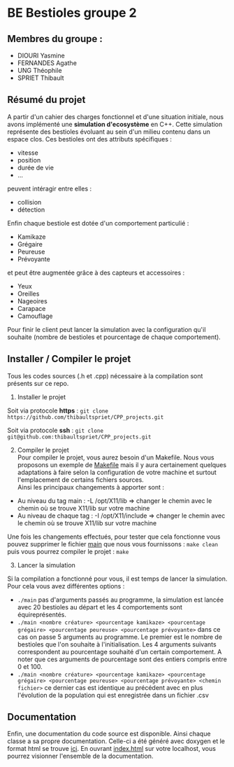 # BE Bestioles groupe 2

## Membres du groupe :
* DIOURI Yasmine
* FERNANDES Agathe
* UNG Théophile
* SPRIET Thibault

## Résumé du projet
A partir d'un cahier des charges fonctionnel et d'une situation initiale, nous avons implémenté une **simulation d'ecosystème** en C++. Cette simulation 
représente des bestioles évoluant au sein d'un milieu contenu dans un espace clos. Ces bestioles ont des attributs spécifiques :  
* vitesse
* position
* durée de vie
* ...  

peuvent intéragir entre elles :  
* collision
* détection  

Enfin chaque bestiole est dotée d'un comportement particulié :  
* Kamikaze
* Grégaire
* Peureuse
* Prévoyante  

et peut être augmentée grâce à des capteurs et accessoires :
* Yeux
* Oreilles
* Nageoires
* Carapace
* Camouflage  

Pour finir le client peut lancer la simulation avec la configuration qu'il souhaite (nombre de bestioles et pourcentage de chaque comportement).

## Installer / Compiler le projet
Tous les codes sources (.h et .cpp) nécessaire à la compilation sont présents sur ce repo.

1. Installer le projet  

Soit via protocole **https** : ```git clone https://github.com/thibaultspriet/CPP_projects.git```  

Soit via protocole **ssh** : ```git clone git@github.com:thibaultspriet/CPP_projects.git```  

2. Compiler le projet  
Pour compiler le projet, vous aurez besoin d'un Makefile. Nous vous proposons un exemple de [Makefile](BE/Makefile) mais il y aura certainement quelques adaptations à faire 
selon la configuration de votre machine et surtout l'emplacement de certains fichiers sources.  
Ainsi les principaux changements à apporter sont :
* Au niveau du tag main : -L /opt/X11/lib => changer le chemin avec le chemin où se trouve X11/lib sur votre machine
* Au niveau de chaque tag :  -I /opt/X11/include => changer le chemin avec le chemin où se trouve X11/lib sur votre machine  

Une fois les changements effectués, pour tester que cela fonctionne vous pouvez supprimer le fichier [main](BE/main) que nous vous fournissons : ```make clean``` puis vous pourrez compiler le projet : ```make```  

3. Lancer la simulation

Si la compilation a fonctionné pour vous, il est temps de lancer la simulation. Pour cela vous avez différentes options :
* ```./main``` pas d'arguments passés au programme, la simulation est lancée avec 20 bestioles au départ et les 4 comportements sont équireprésentés.
* ```./main <nombre créature> <pourcentage kamikaze> <pourcentage grégaire> <pourcentage peureuse> <pourcentage prévoyante>``` dans ce cas on passe 5 arguments au programme. Le premier est le nombre de bestioles que l'on souhaite à l'initialisation. Les 4 arguments suivants correspondent au pourcentage souhaité d'un certain comportement. A noter que ces arguments de pourcentage sont des entiers compris entre 0 et 100.
* ```./main <nombre créature> <pourcentage kamikaze> <pourcentage grégaire> <pourcentage peureuse> <pourcentage prévoyante> <chemin fichier>``` ce dernier cas est identique au précédent avec en plus l'évolution de la population qui est enregistrée dans un fichier .csv

## Documentation

Enfin, une documentation du code source est disponible. Ainsi chaque classe a sa propre documentation. Celle-ci a été généré avec doxygen et le format html se trouve [ici](BE/documentation/html). En ouvrant [index.html](BE/documentation/html/index.html) sur votre localhost, vous pourrez visionner l'ensemble de la documentation.
